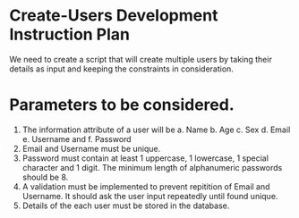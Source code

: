 # Create-Users Development Instruction Plan
We need to create a script that will create multiple users by taking their details as input and keeping the constraints in consideration.

# Parameters to be considered.
1. The information attribute of a user will be
a. Name
b. Age
c. Sex
d. Email
e. Username and
f. Password
2. Email and Username must be unique.
3. Password must contain at least 1 uppercase, 1 lowercase, 1 special character and 1 digit. The minimum length of alphanumeric passwords should be 8.
4. A validation must be implemented to prevent repitition of Email and Username. It should ask the user input repeatedly until found unique.
5. Details of the each user must be stored in the database.

